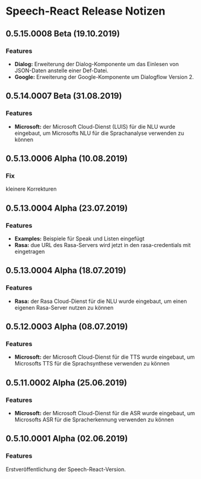 # Speech-React Release Notizen


## 0.5.15.0008 Beta (19.10.2019)

### Features

* **Dialog:** Erweiterung der Dialog-Komponente um das Einlesen von JSON-Daten anstelle einer Def-Datei.
* **Google:** Erweiterung der Google-Komponente um Dialogflow Version 2.


## 0.5.14.0007 Beta (31.08.2019)

### Features

* **Microsoft:** der Microsoft Cloud-Dienst (LUIS) für die NLU wurde eingebaut, um Microsofts NLU für die Sprachanalyse verwenden zu können


## 0.5.13.0006 Alpha (10.08.2019)

### Fix

kleinere Korrekturen


## 0.5.13.0004 Alpha (23.07.2019)

### Features

* **Examples:** Beispiele für Speak und Listen eingefügt
* **Rasa:** due URL des Rasa-Servers wird jetzt in den rasa-credentials mit eingetragen


## 0.5.13.0004 Alpha (18.07.2019)

### Features

* **Rasa:** der Rasa Cloud-Dienst für die NLU wurde eingebaut, um einen eigenen Rasa-Server nutzen zu können


## 0.5.12.0003 Alpha (08.07.2019)

### Features

* **Microsoft:** der Microsoft Cloud-Dienst für die TTS wurde eingebaut, um Microsofts TTS für die Sprachsynthese verwenden zu können


## 0.5.11.0002 Alpha (25.06.2019)

### Features

* **Microsoft:** der Microsoft Cloud-Dienst für die ASR wurde eingebaut, um Microsofts ASR für die Spracherkennung verwenden zu können


## 0.5.10.0001 Alpha (02.06.2019)

### Features

Erstveröffentlichung der Speech-React-Version.


